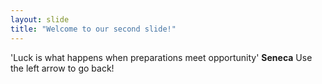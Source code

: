 ```yaml
---
layout: slide
title: "Welcome to our second slide!"
---
```

'Luck is what happens when preparations meet opportunity' **Seneca**
Use the left arrow to go back!
